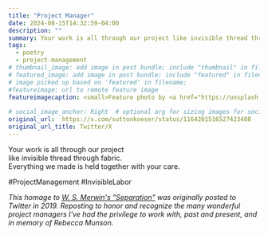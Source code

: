 ```yaml
---
title: "Project Manager"
date: 2024-08-15T14:32:59-04:00
description: ""
summary: Your work is all through our project like invisible thread through fabric. Everything we made is held together with your care.
tags:
  - poetry
  - project-management
# thumbnail_image: add image in post bundle; include "thumbnail" in filename
# featured_image: add image in post bundle; include "featured" in filename
# image picked up based on 'featured' in filename;
#featureimage: url to remote feature image
featureimagecaption: <small>Feature photo by <a href="https://unsplash.com/@sharonmccutcheon?utm_content=creditCopyText&utm_medium=referral&utm_source=unsplash">Alexander Grey</a> on <a href="https://unsplash.com/photos/green-textile-Th_WZMUPnO4?utm_content=creditCopyText&utm_medium=referral&utm_source=unsplash">Unsplash</a></small>
  
# social_image_anchor: Right  # optional arg for sizing images for social preview
original_url:  https://x.com/suttonkoeser/status/1164201516527423488
original_url_title: Twitter/X
---
```


Your work is all through our project  
like invisible thread through fabric.  
Everything we made is held together with your care.

#ProjectManagement #InvisibleLabor

*This homage to [W. S. Merwin's "Separation"](https://www.poetryfoundation.org/poetrymagazine/poems/28891/separation-56d21285b2140) was originally posted to Twitter in 2019. Reposting to honor and recognize the many wonderful project managers I've had the privilege to work with, past and present, and in memory of Rebecca Munson.*